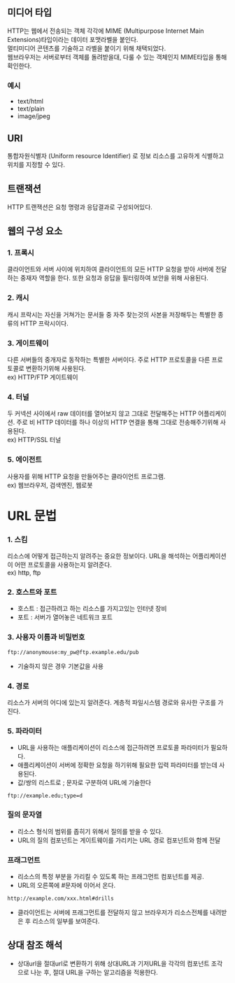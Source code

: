 ## 미디어 타입
HTTP는 웹에서 전송되는 객체 각각에 MIME (Multipurpose Internet Main Extensions)타입이라는 데이터 포맷라벨을 붙인다.  
멀티미디어 콘텐츠를 기술하고 라벨을 붙이기 위해 채택되었다.  
웹브라우저는 서버로부터 객체를 돌려받을대, 다룰 수 있는 객체인지 MIME타입을 통해 확인한다.  
### 예시
- text/html
- text/plain
- image/jpeg

## URI
통합자원식별자 (Uniform resource Identifier) 로 정보 리소스를 고유하게 식별하고 위치를 지정할 수 있다.

## 트랜잭션
HTTP 트랜잭션은 요청 명령과 응답결과로 구성되어있다. 

## 웹의 구성 요소

### 1. 프록시
클라이언트와 서버 사이에 위치하여 클라이언트의 모든 HTTP 요청을 받아 서버에 전달하는 중재자 역할을 한다. 또한 요청과 응답을 필터링하여 보안을 위해 사용된다.

### 2. 캐시
캐시 프락시는 자신을 거쳐가는 문서들 중 자주 찾는것의 사본을 저장해두는 특별한 종류의 HTTP 프락시이다. 

### 3. 게이트웨이
다른 서버들의 중개자로 동작하는 특별한 서버이다. 주로 HTTP 프로토콜을 다른 프로토콜로 변환하기위해 사용된다.  
ex) HTTP/FTP 게이트웨이

### 4. 터널
두 커넥션 사이에서 raw 데이터를 열어보지 않고 그대로 전달해주는 HTTP 어플리케이션. 주로 비 HTTP 데이터를 하나 이상의 HTTP 연결을 통해 그대로 전송해주기위해 사용된다.  
ex) HTTP/SSL 터널

### 5. 에이전트
사용자를 위해 HTTP 요청을 만들어주는 클라이언트 프로그램.   
ex) 웹브라우저, 검색엔진, 웹로봇

# URL 문법
### 1. 스킴
리소스에 어떻게 접근하는지 알려주는 중요한 정보이다. URL을 해석하는 어플리케이션이 어떤 프로토콜을 사용하는지 알려준다.  
ex) http, ftp

### 2. 호스트와 포트
- 호스트 : 접근하려고 하는 리소스를 가지고있는 인터넷 장비
- 포트 : 서버가 열어놓은 네트워크 포트

### 3. 사용자 이름과 비밀번호
```
ftp://anonymouse:my_pw@ftp.example.edu/pub
```
- 기술하지 않은 경우 기본값을 사용

### 4. 경로
리소스가 서버의 어디에 있는지 알려준다. 계층적 파일시스템 경로와 유사한 구조를 가진다.

### 5. 파라미터
- URL을 사용하는 애플리케이션이 리소스에 접근하려면 프로토콜 파라미터가 필요하다.
- 애플리케이션이 서버에 정확한 요청을 하기위해 필요한 입력 파라미터를 받는데 사용된다.
- 값/쌍의 리스트로 ; 문자로 구분하여 URL에 기술한다
```
ftp://example.edu;type=d
```

### 질의 문자열
- 리소스 형식의 범위를 좁히기 위해서 질의를 받을 수 있다.
- URL의 질의 컴포넌트는 게이트웨이를 가리키는 URL 경로 컴포넌트와 함께 전달

### 프래그먼트
- 리소스의 특정 부분을 가리킬 수 있도록 하는 프래그먼트 컴포넌트를 제공.
- URL의 오른쪽에 #문자에 이어서 온다.
```
http://example.com/xxx.html#drills
```
- 클라이언트는 서버에 프래그먼트를 전달하지 않고 브라우저가 리소스전체를 내려받은 후 리소스의 일부를 보여준다.

## 상대 참조 해석
- 상대url을 절대url로 변환하기 위해 상대URL과 기저URL을 각각의 컴포넌트 조각으로 나눈 후, 절대 URL을 구하는 알고리즘을 적용한다. 
